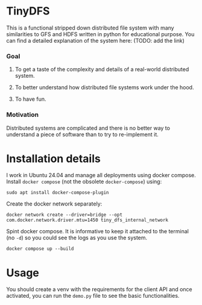 # TinyDFS

This is a functional stripped down distributed file system with many similarities to GFS and HDFS written in python for educational purpose.
You can find a detailed explanation of the system here: (TODO: add the link)

### Goal

1. To get a taste of the complexity and details of a real-world distributed system.

2. To better understand how distributed file systems work under the hood.

3. To have fun.

### Motivation

Distributed systems are complicated and there is no better way to understand a piece of software than to try to re-implement it.

# Installation details

I work in Ubuntu 24.04 and manage all deployments using docker compose. Install `docker compose` (not the obsolete `docker-compose`) using:

```
sudo apt install docker-compose-plugin
```

Create the docker network separately:

```
docker network create --driver=bridge --opt com.docker.network.driver.mtu=1450 tiny_dfs_internal_network
```

Spint docker compose. It is informative to keep it attached to the terminal (no ```-d```) so you could see the logs as you use the system.

```
docker compose up --build
```

# Usage

You should create a venv with the requirements for the client API and once activated, you can run the ```demo.py``` file to see the basic functionalities.
